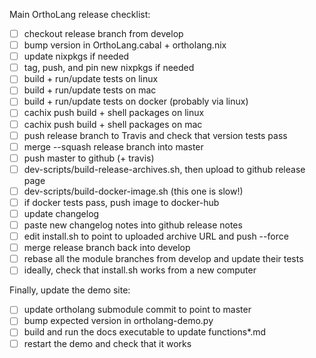 Main OrthoLang release checklist:

- [ ] checkout release branch from develop
- [ ] bump version in OrthoLang.cabal + ortholang.nix
- [ ] update nixpkgs if needed
- [ ] tag, push, and pin new nixpkgs if needed
- [ ] build + run/update tests on linux
- [ ] build + run/update tests on mac
- [ ] build + run/update tests on docker (probably via linux)
- [ ] cachix push build + shell packages on linux
- [ ] cachix push build + shell packages on mac
- [ ] push release branch to Travis and check that version tests pass
- [ ] merge --squash release branch into master
- [ ] push master to github (+ travis)
- [ ] dev-scripts/build-release-archives.sh, then upload to github release page
- [ ] dev-scripts/build-docker-image.sh (this one is slow!)
- [ ] if docker tests pass, push image to docker-hub
- [ ] update changelog
- [ ] paste new changelog notes into github release notes
- [ ] edit install.sh to point to uploaded archive URL and push --force
- [ ] merge release branch back into develop
- [ ] rebase all the module branches from develop and update their tests
- [ ] ideally, check that install.sh works from a new computer

Finally, update the demo site:
- [ ] update ortholang submodule commit to point to master
- [ ] bump expected version in ortholang-demo.py
- [ ] build and run the docs executable to update functions*.md
- [ ] restart the demo and check that it works
